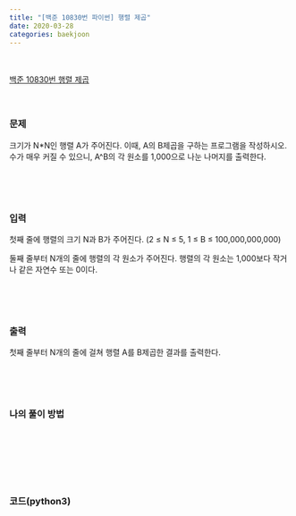 ```yaml
---
title: "[백준 10830번 파이썬] 행렬 제곱"
date: 2020-03-28
categories: baekjoon
---
```


<br><br>
[백준 10830번 행렬 제곱](https://www.acmicpc.net/problem/10830)
<br><br><br>

### 문제<br>

크기가 N*N인 행렬 A가 주어진다. 이때, A의 B제곱을 구하는 프로그램을 작성하시오. 수가 매우 커질 수 있으니, A^B의 각 원소를 1,000으로 나눈 나머지를 출력한다.

<br><br><br>

### 입력<br>

첫째 줄에 행렬의 크기 N과 B가 주어진다. (2 ≤ N ≤  5, 1 ≤ B ≤ 100,000,000,000)

둘째 줄부터 N개의 줄에 행렬의 각 원소가 주어진다. 행렬의 각 원소는 1,000보다 작거나 같은 자연수 또는 0이다.

<br><br><br>

### 출력<br>

첫째 줄부터 N개의 줄에 걸쳐 행렬 A를 B제곱한 결과를 출력한다.

<br><br><br>

### 나의 풀이 방법<br>

```python

```

```python

```

```python

```

<br><br><br>


### 코드(python3)
```python

```

